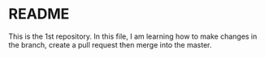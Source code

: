 # README
This is the 1st repository. In this file, I am learning how to make changes in the branch, create a pull request then merge into the master.
